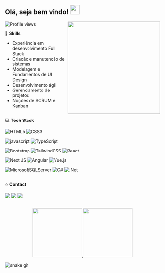 ## Olá, seja bem vindo! <img src="https://raw.githubusercontent.com/kaueMarques/kaueMarques/master/hi.gif" width="30px">
<img align="right" height="300cm"
src="https://raw.githubusercontent.com/gist/wictorluciano/6471d2f335599e1a5593f6c8843a3a20/raw/2c4c248cc3c5c6268909e2aecb7806d07f0a6f84/githubcard.svg" />
<p> <img src="https://komarev.com/ghpvc/?username=wictorluciano&color=yellow" alt="Profile views" /> </p>

🚀 **Skills**

- Experiência em desenvolvimento Full Stack
- Criação e manutenção de sistemas
- Modelagem e Fundamentos de UI Design
- Desenvolvimento ágil
- Gerenciamento de projetos
- Noções de SCRUM e Kanban
  
## 
💻 **Tech Stack**

![HTML5](https://img.shields.io/badge/html5-%23E34F26.svg?style=for-the-badge&logo=html5&logoColor=white)
![CSS3](https://img.shields.io/badge/css3-%231572B6.svg?style=for-the-badge&logo=css3&logoColor=white)

![javascript](https://img.shields.io/badge/-javascript-yellow?style=for-the-badge&logo=javascript&logoColor=white)
![TypeScript](https://img.shields.io/badge/typescript-%23007ACC.svg?style=for-the-badge&logo=typescript&logoColor=white)

![Bootstrap](https://img.shields.io/badge/bootstrap-%238511FA.svg?style=for-the-badge&logo=bootstrap&logoColor=white)
![TailwindCSS](https://img.shields.io/badge/tailwindcss-%2338B2AC.svg?style=for-the-badge&logo=tailwind-css&logoColor=white)
![React](https://img.shields.io/badge/react-%2320232a.svg?style=for-the-badge&logo=react&logoColor=%2361DAFB)

![Next JS](https://img.shields.io/badge/Next-black?style=for-the-badge&logo=next.js&logoColor=white)
![Angular](https://img.shields.io/badge/angular-%23DD0031.svg?style=for-the-badge&logo=angular&logoColor=white)
![Vue.js](https://img.shields.io/badge/vuejs-%2335495e.svg?style=for-the-badge&logo=vuedotjs&logoColor=%234FC08D)

![MicrosoftSQLServer](https://img.shields.io/badge/Microsoft%20SQL%20Server-CC2927?style=for-the-badge&logo=microsoft%20sql%20server&logoColor=white)
![C#](https://img.shields.io/badge/c%23-%23239120.svg?style=for-the-badge&logo=csharp&logoColor=white)
![.Net](https://img.shields.io/badge/.NET-5C2D91?style=for-the-badge&logo=.net&logoColor=white)

##
⭐ **Contact**
 
<div align=""> 
  <a href="https://instagram.com/wictor_luciano" target="_blank"><img src="https://img.shields.io/badge/-Instagram-%23E4405F?style=for-the-badge&logo=instagram&logoColor=white" target="_blank"></a>
  <a href = "mailto:wluciano01@gmail.com"><img src="https://img.shields.io/badge/-Gmail-%23333?style=for-the-badge&logo=gmail&logoColor=white" target="_blank"></a>
  <a href="https://www.linkedin.com/in/wictor-luciano-32b54b157" target="_blank"><img src="https://img.shields.io/badge/-LinkedIn-%230077B5?style=for-the-badge&logo=linkedin&logoColor=white" target="_blank"></a> 
</div>  

##

<div align="center">
  <a href="https://github.com/wictorluciano">
  <img height="160em" src="https://github-readme-stats.vercel.app/api?username=wictorluciano&show_icons=true&theme=radical&include_all_commits=true&count_private=true"/>
    
  <a href="https://github.com/wictorluciao/convoychat">
  <img height="160em" src="https://github-readme-stats.vercel.app/api/top-langs/?username=wictorluciano&layout=compact&theme=radical" />
</a>
</div>
  
![snake gif](https://github.com/wictorluciano/wictorluciano/blob/output/github-contribution-grid-snake.svg)
